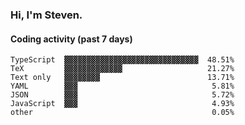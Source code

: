 ### Hi, I'm Steven.

#### Coding activity (past 7 days)
```
TypeScript  ▓▓▓▓▓▓▓▓▓▓▓▓▓▓▓▓▓▓▓▓▓▓▓▓▓▓▓▓▓▓  48.51%
TeX         ▓▓▓▓▓▓▓▓▓▓▓▓▓                   21.27%
Text only   ▓▓▓▓▓▓▓▓                        13.71%
YAML        ▓▓▓                              5.81%
JSON        ▓▓▓                              5.72%
JavaScript  ▓▓▓                              4.93%
other                                        0.05%
```
